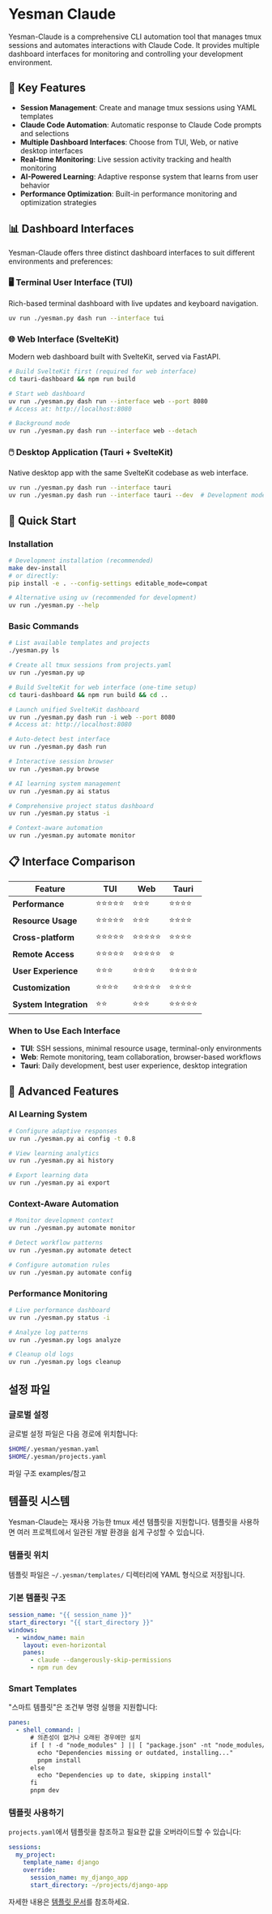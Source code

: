 # Yesman Claude

Yesman-Claude is a comprehensive CLI automation tool that manages tmux sessions and automates interactions with Claude Code. It provides multiple dashboard interfaces for monitoring and controlling your development environment.

## 🚀 Key Features

- **Session Management**: Create and manage tmux sessions using YAML templates
- **Claude Code Automation**: Automatic response to Claude Code prompts and selections
- **Multiple Dashboard Interfaces**: Choose from TUI, Web, or native desktop interfaces
- **Real-time Monitoring**: Live session activity tracking and health monitoring
- **AI-Powered Learning**: Adaptive response system that learns from user behavior
- **Performance Optimization**: Built-in performance monitoring and optimization strategies

## 📊 Dashboard Interfaces

Yesman-Claude offers three distinct dashboard interfaces to suit different environments and preferences:

### 🖥️ Terminal User Interface (TUI)
Rich-based terminal dashboard with live updates and keyboard navigation.
```bash
uv run ./yesman.py dash run --interface tui
```

### 🌐 Web Interface (SvelteKit)
Modern web dashboard built with SvelteKit, served via FastAPI.
```bash
# Build SvelteKit first (required for web interface)
cd tauri-dashboard && npm run build

# Start web dashboard
uv run ./yesman.py dash run --interface web --port 8080
# Access at: http://localhost:8080

# Background mode
uv run ./yesman.py dash run --interface web --detach
```

### 🖱️ Desktop Application (Tauri + SvelteKit)
Native desktop app with the same SvelteKit codebase as web interface.
```bash
uv run ./yesman.py dash run --interface tauri
uv run ./yesman.py dash run --interface tauri --dev  # Development mode
```

## 🔧 Quick Start

### Installation
```bash
# Development installation (recommended)
make dev-install
# or directly:
pip install -e . --config-settings editable_mode=compat

# Alternative using uv (recommended for development)
uv run ./yesman.py --help
```

### Basic Commands
```bash
# List available templates and projects
./yesman.py ls

# Create all tmux sessions from projects.yaml
uv run ./yesman.py up

# Build SvelteKit for web interface (one-time setup)
cd tauri-dashboard && npm run build && cd ..

# Launch unified SvelteKit dashboard
uv run ./yesman.py dash run -i web --port 8080
# Access at: http://localhost:8080

# Auto-detect best interface
uv run ./yesman.py dash run

# Interactive session browser
uv run ./yesman.py browse

# AI learning system management
uv run ./yesman.py ai status

# Comprehensive project status dashboard
uv run ./yesman.py status -i

# Context-aware automation
uv run ./yesman.py automate monitor
```

## 📋 Interface Comparison

| Feature | TUI | Web | Tauri |
|---------|-----|-----|-------|
| **Performance** | ⭐⭐⭐⭐⭐ | ⭐⭐⭐ | ⭐⭐⭐⭐ |
| **Resource Usage** | ⭐⭐⭐⭐⭐ | ⭐⭐⭐ | ⭐⭐⭐⭐ |
| **Cross-platform** | ⭐⭐⭐⭐⭐ | ⭐⭐⭐⭐⭐ | ⭐⭐⭐⭐ |
| **Remote Access** | ⭐⭐⭐⭐⭐ | ⭐⭐⭐⭐⭐ | ⭐ |
| **User Experience** | ⭐⭐⭐ | ⭐⭐⭐⭐ | ⭐⭐⭐⭐⭐ |
| **Customization** | ⭐⭐⭐⭐ | ⭐⭐⭐⭐⭐ | ⭐⭐⭐⭐ |
| **System Integration** | ⭐⭐ | ⭐⭐⭐ | ⭐⭐⭐⭐⭐ |

### When to Use Each Interface

- **TUI**: SSH sessions, minimal resource usage, terminal-only environments
- **Web**: Remote monitoring, team collaboration, browser-based workflows  
- **Tauri**: Daily development, best user experience, desktop integration

## 🎯 Advanced Features

### AI Learning System
```bash
# Configure adaptive responses
uv run ./yesman.py ai config -t 0.8

# View learning analytics
uv run ./yesman.py ai history

# Export learning data
uv run ./yesman.py ai export
```

### Context-Aware Automation
```bash
# Monitor development context
uv run ./yesman.py automate monitor

# Detect workflow patterns
uv run ./yesman.py automate detect

# Configure automation rules
uv run ./yesman.py automate config
```

### Performance Monitoring
```bash
# Live performance dashboard
uv run ./yesman.py status -i

# Analyze log patterns
uv run ./yesman.py logs analyze

# Cleanup old logs
uv run ./yesman.py logs cleanup
```

## 설정 파일

### 글로벌 설정

글로벌 설정 파일은 다음 경로에 위치합니다:

```bash
$HOME/.yesman/yesman.yaml
$HOME/.yesman/projects.yaml
```

파일 구조 examples/참고

## 템플릿 시스템

Yesman-Claude는 재사용 가능한 tmux 세션 템플릿을 지원합니다. 템플릿을 사용하면 여러 프로젝트에서 일관된 개발 환경을 쉽게 구성할 수 있습니다.

### 템플릿 위치
템플릿 파일은 `~/.yesman/templates/` 디렉터리에 YAML 형식으로 저장됩니다.

### 기본 템플릿 구조
```yaml
session_name: "{{ session_name }}"
start_directory: "{{ start_directory }}"
windows:
  - window_name: main
    layout: even-horizontal
    panes:
      - claude --dangerously-skip-permissions
      - npm run dev
```

### Smart Templates
"스마트 템플릿"은 조건부 명령 실행을 지원합니다:

```yaml
panes:
  - shell_command: |
      # 의존성이 없거나 오래된 경우에만 설치
      if [ ! -d "node_modules" ] || [ "package.json" -nt "node_modules/.package-lock.json" ]; then
        echo "Dependencies missing or outdated, installing..."
        pnpm install
      else
        echo "Dependencies up to date, skipping install"
      fi
      pnpm dev
```

### 템플릿 사용하기
`projects.yaml`에서 템플릿을 참조하고 필요한 값을 오버라이드할 수 있습니다:

```yaml
sessions:
  my_project:
    template_name: django
    override:
      session_name: my_django_app
      start_directory: ~/projects/django-app
```

자세한 내용은 [템플릿 문서](docs/user-guide/templates.md)를 참조하세요.
